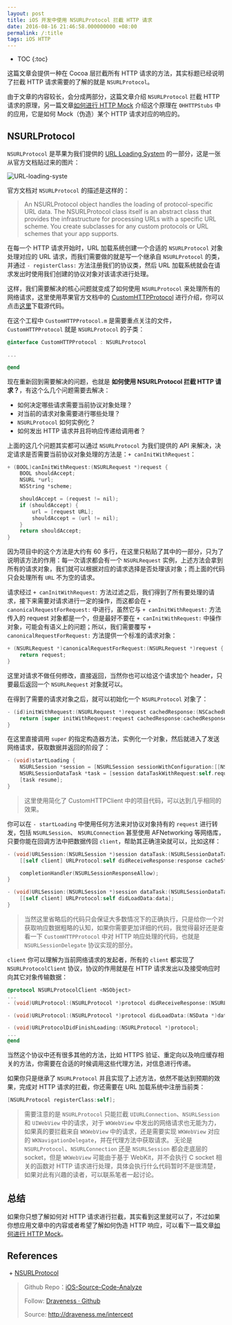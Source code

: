 ```yaml
---
layout: post
title: iOS 开发中使用 NSURLProtocol 拦截 HTTP 请求
date: 2016-08-16 21:46:58.000000000 +08:00
permalink: /:title
tags: iOS HTTP
---
```


+ TOC
{:toc}


这篇文章会提供一种在 Cocoa 层拦截所有 HTTP 请求的方法，其实标题已经说明了拦截 HTTP 请求需要的了解的就是 `NSURLProtocol`。

由于文章的内容较长，会分成两部分，这篇文章介绍 `NSURLProtocol` 拦截 HTTP 请求的原理，另一篇文章[如何进行 HTTP Mock](https://github.com/Draveness/iOS-Source-Code-Analyze/blob/master/contents/OHHTTPStubs/如何进行%20HTTP%20Mock（iOS）.md) 介绍这个原理在 `OHHTTPStubs` 中的应用，它是如何 Mock（伪造）某个 HTTP 请求对应的响应的。

## NSURLProtocol

`NSURLProtocol` 是苹果为我们提供的 [URL Loading System](https://developer.apple.com/library/ios/documentation/Cocoa/Conceptual/URLLoadingSystem/URLLoadingSystem.html) 的一部分，这是一张从官方文档贴过来的图片：

![URL-loading-syste](http://img.draveness.me/2016-08-16-URL-loading-system.png-1000width)

官方文档对 `NSURLProtocol` 的描述是这样的：

> An NSURLProtocol object handles the loading of protocol-specific URL data. The NSURLProtocol class itself is an abstract class that provides the infrastructure for processing URLs with a specific URL scheme. You create subclasses for any custom protocols or URL schemes that your app supports.

在每一个 HTTP 请求开始时，URL 加载系统创建一个合适的 `NSURLProtocol` 对象处理对应的 URL 请求，而我们需要做的就是写一个继承自 `NSURLProtocol` 的类，并通过 `- registerClass:` 方法注册我们的协议类，然后 URL 加载系统就会在请求发出时使用我们创建的协议对象对该请求进行处理。

这样，我们需要解决的核心问题就变成了如何使用 `NSURLProtocol` 来处理所有的网络请求，这里使用苹果官方文档中的 [CustomHTTPProtocol](https://developer.apple.com/library/ios/samplecode/CustomHTTPProtocol/CustomHTTPProtocol.zip) 进行介绍，你可以点击[这里](https://developer.apple.com/library/ios/samplecode/CustomHTTPProtocol/CustomHTTPProtocol.zip)下载源代码。

在这个工程中 `CustomHTTPProtocol.m` 是需要重点关注的文件，`CustomHTTPProtocol` 就是 `NSURLProtocol` 的子类：

~~~objectivec
@interface CustomHTTPProtocol : NSURLProtocol

...

@end
~~~

现在重新回到需要解决的问题，也就是 **如何使用 NSURLProtocol 拦截 HTTP 请求？**，有这个么几个问题需要去解决：

+ 如何决定哪些请求需要当前协议对象处理？
+ 对当前的请求对象需要进行哪些处理？
+ `NSURLProtocol` 如何实例化？
+ 如何发出 HTTP 请求并且将响应传递给调用者？

上面的这几个问题其实都可以通过 `NSURLProtocol` 为我们提供的 API 来解决，决定请求是否需要当前协议对象处理的方法是：`+ canInitWithRequest`：

~~~objectivec
+ (BOOL)canInitWithRequest:(NSURLRequest *)request {
	BOOL shouldAccept;
	NSURL *url;
	NSString *scheme;

	shouldAccept = (request != nil);
	if (shouldAccept) {
		url = [request URL];
		shouldAccept = (url != nil);
	}
	return shouldAccept;
}
~~~

因为项目中的这个方法是大约有 60 多行，在这里只粘贴了其中的一部分，只为了说明该方法的作用：每一次请求都会有一个 `NSURLRequest` 实例，上述方法会拿到所有的请求对象，我们就可以根据对应的请求选择是否处理该对象；而上面的代码只会处理所有 `URL` 不为空的请求。

请求经过 `+ canInitWithRequest:` 方法过滤之后，我们得到了所有要处理的请求，接下来需要对请求进行一定的操作，而这都会在 `+ canonicalRequestForRequest:` 中进行，虽然它与 `+ canInitWithRequest:` 方法传入的 request 对象都是一个，但是最好不要在 `+ canInitWithRequest:` 中操作对象，可能会有语义上的问题；所以，我们需要覆写 `+ canonicalRequestForRequest:` 方法提供一个标准的请求对象：

~~~objectivec
+ (NSURLRequest *)canonicalRequestForRequest:(NSURLRequest *)request {
	return request;
}
~~~

这里对请求不做任何修改，直接返回，当然你也可以给这个请求加个 header，只要最后返回一个 `NSURLRequest` 对象就可以。

在得到了需要的请求对象之后，就可以初始化一个 `NSURLProtocol` 对象了：

~~~objectivec
- (id)initWithRequest:(NSURLRequest *)request cachedResponse:(NSCachedURLResponse *)cachedResponse client:(id <NSURLProtocolClient>)client {
	return [super initWithRequest:request cachedResponse:cachedResponse client:client];
}
~~~

在这里直接调用 `super` 的指定构造器方法，实例化一个对象，然后就进入了发送网络请求，获取数据并返回的阶段了：

~~~objectivec
- (void)startLoading {
	NSURLSession *session = [NSURLSession sessionWithConfiguration:[[NSURLSessionConfiguration alloc] init] delegate:self delegateQueue:nil];
	NSURLSessionDataTask *task = [session dataTaskWithRequest:self.request];
	[task resume];
}
~~~

> 这里使用简化了 CustomHTTPClient 中的项目代码，可以达到几乎相同的效果。

你可以在 `- startLoading` 中使用任何方法来对协议对象持有的 `request` 进行转发，包括 `NSURLSession`、 `NSURLConnection` 甚至使用 AFNetworking 等网络库，只要你能在回调方法中把数据传回 `client`，帮助其正确渲染就可以，比如这样：

~~~objectivec
- (void)URLSession:(NSURLSession *)session dataTask:(NSURLSessionDataTask *)dataTask didReceiveResponse:(NSURLResponse *)response completionHandler:(void (^)(NSURLSessionResponseDisposition))completionHandler {
	[[self client] URLProtocol:self didReceiveResponse:response cacheStoragePolicy:NSURLCacheStorageAllowed];

	completionHandler(NSURLSessionResponseAllow);
}

- (void)URLSession:(NSURLSession *)session dataTask:(NSURLSessionDataTask *)dataTask didReceiveData:(NSData *)data {
	[[self client] URLProtocol:self didLoadData:data];
}
~~~

> 当然这里省略后的代码只会保证大多数情况下的正确执行，只是给你一个对获取响应数据粗略的认知，如果你需要更加详细的代码，我觉得最好还是查看一下 `CustomHTTPProtocol` 中对 HTTP 响应处理的代码，也就是 `NSURLSessionDelegate` 协议实现的部分。

`client` 你可以理解为当前网络请求的发起者，所有的 `client` 都实现了 `NSURLProtocolClient` 协议，协议的作用就是在 HTTP 请求发出以及接受响应时向其它对象传输数据：

~~~objectivec
@protocol NSURLProtocolClient <NSObject>
...
- (void)URLProtocol:(NSURLProtocol *)protocol didReceiveResponse:(NSURLResponse *)response cacheStoragePolicy:(NSURLCacheStoragePolicy)policy;

- (void)URLProtocol:(NSURLProtocol *)protocol didLoadData:(NSData *)data;

- (void)URLProtocolDidFinishLoading:(NSURLProtocol *)protocol;
...
@end
~~~

当然这个协议中还有很多其他的方法，比如 HTTPS 验证、重定向以及响应缓存相关的方法，你需要在合适的时候调用这些代理方法，对信息进行传递。

如果你只是继承了 `NSURLProtocol` 并且实现了上述方法，依然不能达到预期的效果，完成对 HTTP 请求的拦截，你还需要在 URL 加载系统中注册当前类：

~~~objectivec
[NSURLProtocol registerClass:self];
~~~

> 需要注意的是 `NSURLProtocol` 只能拦截 `UIURLConnection`、`NSURLSession` 和 `UIWebView` 中的请求，对于 `WKWebView` 中发出的网络请求也无能为力，如果真的要拦截来自 `WKWebView` 中的请求，还是需要实现 `WKWebView` 对应的 `WKNavigationDelegate`，并在代理方法中获取请求。
> 无论是 `NSURLProtocol`、`NSURLConnection` 还是 `NSURLSession` 都会走底层的 socket，但是 `WKWebView` 可能由于基于 WebKit，并不会执行 C socket 相关的函数对 HTTP 请求进行处理，具体会执行什么代码暂时不是很清楚，如果对此有兴趣的读者，可以联系笔者一起讨论。

## 总结

如果你只想了解如何对 HTTP 请求进行拦截，其实看到这里就可以了，不过如果你想应用文章中的内容或者希望了解如何伪造 HTTP 响应，可以看下一篇文章[如何进行 HTTP Mock](https://github.com/Draveness/iOS-Source-Code-Analyze/blob/master/contents/OHHTTPStubs/如何进行%20HTTP%20Mock（iOS）.md)。

## References
 + [NSURLProtocol]([http://nshipster.com/nsurlprotocol/])

> Github Repo：[iOS-Source-Code-Analyze](https://github.com/draveness/iOS-Source-Code-Analyze)
>
> Follow: [Draveness · Github](https://github.com/Draveness)
>
> Source: http://draveness.me/intercept
